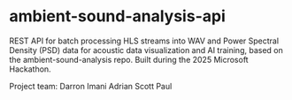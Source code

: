 # ambient-sound-analysis-api
REST API for batch processing HLS streams into WAV and Power Spectral Density (PSD) data for acoustic data visualization and AI training, based on the ambient-sound-analysis repo. Built during the 2025 Microsoft Hackathon.

Project team:
Darron
Imani
Adrian
Scott
Paul